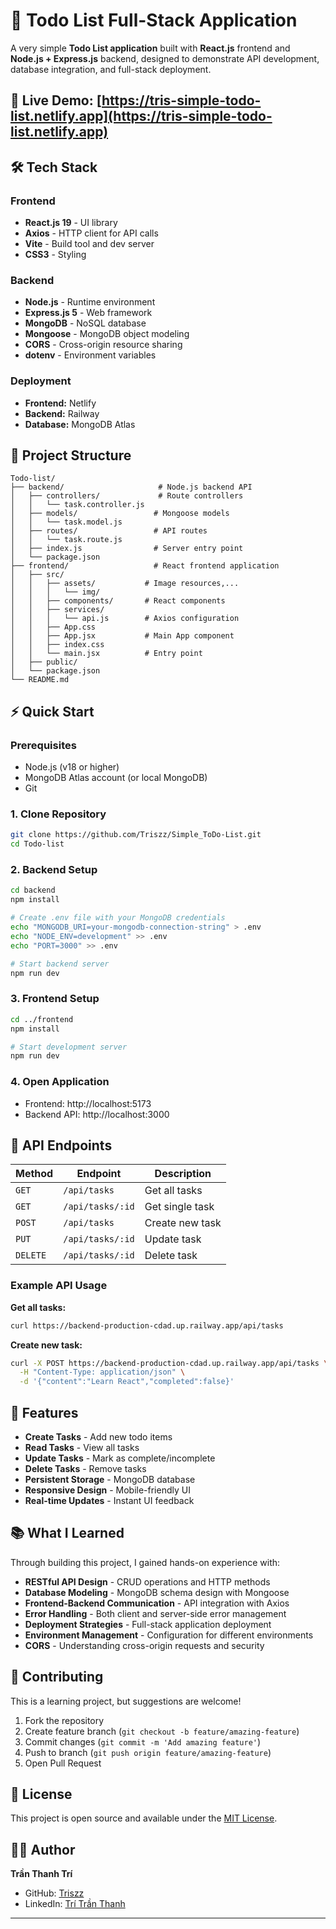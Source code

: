 # 📝 Todo List Full-Stack Application

A very simple **Todo List application** built with **React.js** frontend and **Node.js + Express.js** backend, designed to demonstrate API development, database integration, and full-stack deployment.

## 🚀 Live Demo: [https://tris-simple-todo-list.netlify.app](https://tris-simple-todo-list.netlify.app)

## 🛠️ Tech Stack

### Frontend
- **React.js 19** - UI library
- **Axios** - HTTP client for API calls
- **Vite** - Build tool and dev server
- **CSS3** - Styling

### Backend
- **Node.js** - Runtime environment
- **Express.js 5** - Web framework
- **MongoDB** - NoSQL database
- **Mongoose** - MongoDB object modeling
- **CORS** - Cross-origin resource sharing
- **dotenv** - Environment variables

### Deployment
- **Frontend:** Netlify
- **Backend:** Railway
- **Database:** MongoDB Atlas

## 📁 Project Structure

```
Todo-list/
├── backend/                     # Node.js backend API
│   ├── controllers/             # Route controllers
│   │   └── task.controller.js      
│   ├── models/                 # Mongoose models
│   │   └── task.model.js
│   ├── routes/                 # API routes
│   │   └── task.route.js
│   ├── index.js                # Server entry point
│   └── package.json
├── frontend/                   # React frontend application
│   ├── src/
│   │   ├── assets/           # Image resources,...
│   │   │   └── img/        
│   │   ├── components/       # React components
│   │   ├── services/
│   │   │   └── api.js        # Axios configuration
│   │   ├── App.css          
│   │   ├── App.jsx           # Main App component
│   │   ├── index.css         
│   │   └── main.jsx          # Entry point
│   ├── public/   
│   └── package.json
└── README.md
```

## ⚡ Quick Start

### Prerequisites
- Node.js (v18 or higher)
- MongoDB Atlas account (or local MongoDB)
- Git

### 1. Clone Repository
```bash
git clone https://github.com/Triszz/Simple_ToDo-List.git
cd Todo-list
```

### 2. Backend Setup
```bash
cd backend
npm install

# Create .env file with your MongoDB credentials
echo "MONGODB_URI=your-mongodb-connection-string" > .env
echo "NODE_ENV=development" >> .env
echo "PORT=3000" >> .env

# Start backend server
npm run dev
```

### 3. Frontend Setup
```bash
cd ../frontend
npm install

# Start development server
npm run dev
```

### 4. Open Application
- Frontend: http://localhost:5173
- Backend API: http://localhost:3000

## 🔧 API Endpoints

| Method | Endpoint | Description |
|--------|----------|-------------|
| `GET` | `/api/tasks` | Get all tasks |
| `GET` | `/api/tasks/:id` | Get single task |
| `POST` | `/api/tasks` | Create new task |
| `PUT` | `/api/tasks/:id` | Update task |
| `DELETE` | `/api/tasks/:id` | Delete task |

### Example API Usage

**Get all tasks:**
```bash
curl https://backend-production-cdad.up.railway.app/api/tasks
```

**Create new task:**
```bash
curl -X POST https://backend-production-cdad.up.railway.app/api/tasks \
  -H "Content-Type: application/json" \
  -d '{"content":"Learn React","completed":false}'
```


## 🧪 Features

- **Create Tasks** - Add new todo items
- **Read Tasks** - View all tasks
- **Update Tasks** - Mark as complete/incomplete
- **Delete Tasks** - Remove tasks
- **Persistent Storage** - MongoDB database
- **Responsive Design** - Mobile-friendly UI
- **Real-time Updates** - Instant UI feedback

## 📚 What I Learned

Through building this project, I gained hands-on experience with:

- **RESTful API Design** - CRUD operations and HTTP methods
- **Database Modeling** - MongoDB schema design with Mongoose
- **Frontend-Backend Communication** - API integration with Axios
- **Error Handling** - Both client and server-side error management
- **Deployment Strategies** - Full-stack application deployment
- **Environment Management** - Configuration for different environments
- **CORS** - Understanding cross-origin requests and security

## 🤝 Contributing

This is a learning project, but suggestions are welcome!

1. Fork the repository
2. Create feature branch (`git checkout -b feature/amazing-feature`)
3. Commit changes (`git commit -m 'Add amazing feature'`)
4. Push to branch (`git push origin feature/amazing-feature`)
5. Open Pull Request

## 📄 License

This project is open source and available under the [MIT License](LICENSE).

## 👨‍💻 Author

**Trần Thanh Trí**
- GitHub: [Triszz](https://github.com/Triszz)
- LinkedIn: [Trí Trần Thanh](https://linkedin.com/in/trí-trần-thanh-199526363)

***
